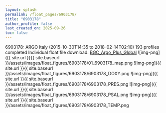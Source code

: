```yaml
---
layout: splash
permalink: /float_pages/6903178/
title: "6903178"
author_profile: false
last_created_on: 2025-09-26
toc: false
---
```

 
6903178: ARGO Italy (2015-10-30T14:35 to 2018-02-14T02:10)
193 profiles completed
Individual float file download: [BGC_Argo_Plus_Global](https://ftp.soest.hawaii.edu/bgc_argo_plus/Individual_Floats/outliers_removed/6903178_Sprof_processed.nc)
![img-png]({{ site.url }}{{ site.baseurl }}/assets/images/float_figures/6903178/01_6903178_map.png
![img-png]({{ site.url }}{{ site.baseurl }}/assets/images/float_figures/6903178/6903178_DOXY.png
![img-png]({{ site.url }}{{ site.baseurl }}/assets/images/float_figures/6903178/6903178_PRES.png
![img-png]({{ site.url }}{{ site.baseurl }}/assets/images/float_figures/6903178/6903178_PSAL.png
![img-png]({{ site.url }}{{ site.baseurl }}/assets/images/float_figures/6903178/6903178_TEMP.png
